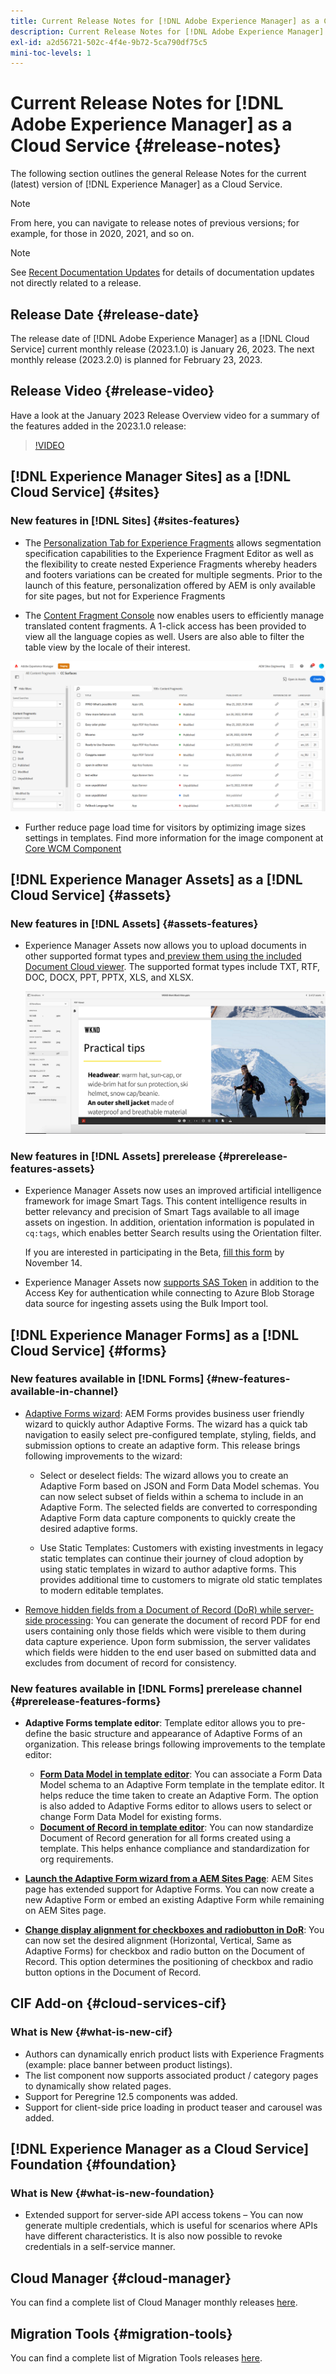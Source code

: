```yaml
---
title: Current Release Notes for [!DNL Adobe Experience Manager] as a Cloud Service.
description: Current Release Notes for [!DNL Adobe Experience Manager] as a Cloud Service.
exl-id: a2d56721-502c-4f4e-9b72-5ca790df75c5
mini-toc-levels: 1
---
```


# Current Release Notes for [!DNL Adobe Experience Manager] as a Cloud Service {#release-notes}

The following section outlines the general Release Notes for the current (latest) version of [!DNL Experience Manager] as a Cloud Service.

>[!NOTE]
>
>From here, you can navigate to release notes of previous versions; for example, for those in 2020, 2021, and so on.

>[!NOTE]
>
>See [Recent Documentation Updates](https://experienceleague.adobe.com/docs/experience-manager-release-information/aem-release-updates/doc-updates/documentation-updates.html) for details of documentation updates not directly related to a release.


## Release Date {#release-date}

The release date of [!DNL Adobe Experience Manager] as a [!DNL Cloud Service] current monthly release (2023.1.0) is January 26, 2023. The next monthly release (2023.2.0) is planned for February 23, 2023.

## Release Video {#release-video}

Have a look at the January 2023 Release Overview video for a summary of the features added in the 2023.1.0 release:

>[!VIDEO](https://video.tv.adobe.com/v/3409801/?quality=12)

## [!DNL Experience Manager Sites] as a [!DNL Cloud Service] {#sites}


### New features in [!DNL Sites] {#sites-features}
 
* The [Personalization Tab for Experience Fragments](/help/sites-cloud/authoring/fundamentals/experience-fragments.md#personalization-experience-fragment) allows segmentation specification capabilities to the Experience Fragment Editor as well as the flexibility to create nested Experience Fragments whereby headers and footers variations can be created for multiple segments. Prior to the launch of this feature, personalization offered by AEM is only available for site pages, but not for Experience Fragments

* The [Content Fragment Console](/help/sites-cloud/administering/content-fragments/content-fragments-console.md) now enables users to efficiently manage translated content fragments. A 1-click access has been provided to view all the language copies as well. Users are also able to filter the table view by the locale of their interest.

![Content Fragments Languages](/help/release-notes/assets/cfconsole-languages.png)

* Further reduce page load time for visitors by optimizing image sizes settings in templates. Find more information for the image component at [Core WCM Component](https://github.com/adobe/aem-core-wcm-components)

## [!DNL Experience Manager Assets] as a [!DNL Cloud Service] {#assets}

### New features in [!DNL Assets] {#assets-features}

* Experience Manager Assets now allows you to upload documents in other supported format types and[ preview them using the included Document Cloud viewer](/help/assets/manage-pdf-documents.md). The supported format types include TXT, RTF, DOC, DOCX, PPT, PPTX, XLS, and XLSX.

  ![PDF rendition for other formats](/help/release-notes/assets/multi-page-other-formats.png)


### New features in [!DNL Assets] prerelease {#prerelease-features-assets}

* Experience Manager Assets now uses an improved artificial intelligence framework for image Smart Tags. This content intelligence results in better relevancy and precision of Smart Tags available to all image assets on ingestion. In addition, orientation information is populated in `cq:tags`, which enables better Search results using the Orientation filter.

   If you are interested in participating in the Beta, [fill this form](https://forms.office.com/pages/responsepage.aspx?id=Wht7-jR7h0OUrtLBeN7O4epXZrTVKKdJkUiHeolccf9UNEwyNEpHVEFaODdBNFZQSlFDREZQOVRRTy4u) by November 14.

* Experience Manager Assets now [supports SAS Token](/help/assets/add-assets.md#asset-bulk-ingestor) in addition to the Access Key for authentication while connecting to Azure Blob Storage data source for ingesting assets using the Bulk Import tool.

## [!DNL Experience Manager Forms] as a [!DNL Cloud Service] {#forms}

### New features available in [!DNL Forms] {#new-features-available-in-channel}


* [Adaptive Forms wizard](/help/forms/creating-adaptive-form.md): AEM Forms provides business user friendly wizard to quickly author Adaptive Forms. The wizard has a quick tab navigation to easily select pre-configured template, styling, fields, and submission options to create an adaptive form. This release brings following improvements to the wizard:

  * Select or deselect fields: The wizard allows you to create an Adaptive Form based on JSON and Form Data Model schemas. You can now select subset of fields within a schema to include in an Adaptive Form. The selected fields are converted to corresponding Adaptive Form data capture components to quickly create the desired adaptive forms.

  * Use Static Templates: Customers with existing investments in legacy static templates can continue their journey of cloud adoption by using static templates in wizard to author adaptive forms. This provides additional time to customers to migrate old static templates to modern editable templates.

* [Remove hidden fields from a Document of Record (DoR) while server-side processing](/help/forms/generate-document-of-record-for-non-xfa-based-adaptive-forms.md): You can generate the document of record PDF for end users containing only those fields which were visible to them during data capture experience. Upon form submission, the server validates which fields were hidden to the end user based on submitted data and excludes from document of record for consistency.

### New features available in [!DNL Forms] prerelease channel {#prerelease-features-forms}

* **Adaptive Forms template editor**: Template editor allows you to pre-define the basic structure and appearance of Adaptive Forms of an organization. This release brings following improvements to the template editor:
  * **[Form Data Model in template editor](/help/forms/creating-adaptive-form.md#edit-form-model-properties-of-an-adaptive-form-edit-form-model)**: You can associate a Form Data Model schema to an Adaptive Form template in the template editor. It helps reduce the time taken to create an Adaptive Form. The option is also added to Adaptive Forms editor to allows users to select or change Form Data Model for existing forms.
  * **[Document of Record in template editor](/help/forms/generate-document-of-record-for-non-xfa-based-adaptive-forms.md#document-of-record-support-in-adaptive-form-editor-dor-support-in-adaptiveform)**: You can now standardize Document of Record generation for all forms created using a template. This helps enhance compliance and standardization for org requirements.

* **[Launch the Adaptive Form wizard from a AEM Sites Page](/help/forms/embed-adaptive-form-aem-sites.md)**: AEM Sites page has extended support for Adaptive Forms. You can now create a new Adaptive Form or embed an existing Adaptive Form while remaining on AEM Sites page. 
* **[Change display alignment for checkboxes and radiobutton in DoR](/help/forms/generate-document-of-record-for-non-xfa-based-adaptive-forms.md#customize-the-branding-information-in-document-of-record-customize-the-branding-information-in-document-of-record)**: You can now set the desired alignment (Horizontal, Vertical, Same as Adaptive Forms) for checkbox and radio button on the Document of Record. This option determines the positioning of checkbox and radio button options in the Document of Record. 

## CIF Add-on {#cloud-services-cif}

### What is New {#what-is-new-cif}

* Authors can dynamically enrich product lists with Experience Fragments (example: place banner between product listings).
* The list component now supports associated product / category pages to dynamically show related pages.
* Support for Peregrine 12.5 components was added.
* Support for client-side price loading in product teaser and carousel was added.

## [!DNL Experience Manager as a Cloud Service] Foundation {#foundation}

### What is New {#what-is-new-foundation}

* Extended support for server-side API access tokens – You can now generate multiple credentials, which is useful for scenarios where APIs have different characteristics. It is also now possible to revoke credentials in a self-service manner.

## Cloud Manager {#cloud-manager}

You can find a complete list of Cloud Manager monthly releases [here](/help/implementing/cloud-manager/release-notes-cloud-manager/release-notes-cm-current.md).

## Migration Tools {#migration-tools}

You can find a complete list of Migration Tools releases [here](/help/journey-migration/release-notes/release-notes-migration-tools-current.md).
